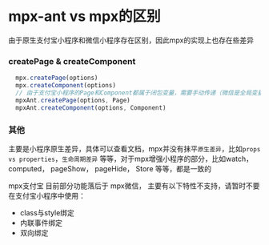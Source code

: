 # mpx-ant vs mpx的区别

由于原生支付宝小程序和微信小程序存在区别，因此mpx的实现上也存在些差异

### createPage & createComponent

```js
  mpx.createPage(options)
  mpx.createComponent(options)
  // 由于支付宝小程序的Page和Component都属于闭包变量，需要手动传递（微信是全局变量）
  mpxAnt.createPage(options, Page)
  mpxAnt.createComponent(options, Component)
```

### 其他

主要是小程序原生差异，具体可以查看文档，mpx并没有抹平`原生差异`，比如`props vs properties`，`生命周期差异` 等等，对于mpx增强小程序的部分，比如watch， computed， pageShow， pageHide， Store 等等，都是一致的

mpx支付宝 目前部分功能落后于 mpx微信， 主要有以下特性不支持，请暂时不要在支付宝小程序中使用：

- class与style绑定
- 内联事件绑定
- 双向绑定
